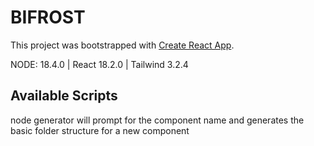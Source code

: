 # BIFROST

This project was bootstrapped with [Create React App](https://github.com/facebook/create-react-app).

NODE: 18.4.0 | React 18.2.0 | Tailwind 3.2.4

## Available Scripts

node generator
will prompt for the component name and generates the basic folder structure for a new component
